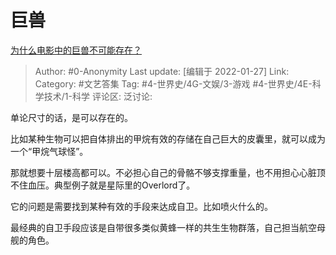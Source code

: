 # 巨兽
[为什么电影中的巨兽不可能存在？](https://www.zhihu.com/question/332886898/answer/766726161)

> Author: #0-Anonymity
> Last update: [编辑于 2022-01-27]
> Link:
> Category: #文艺答集
> Tag: #4-世界史/4G-文娱/3-游戏 #4-世界史/4E-科学技术/1-科学
> 评论区:
> 泛讨论:

单论尺寸的话，是可以存在的。

比如某种生物可以把自体排出的甲烷有效的存储在自己巨大的皮囊里，就可以成为一个“甲烷气球怪”。

那就想要十层楼高都可以。不必担心自己的骨骼不够支撑重量，也不用担心心脏顶不住血压。典型例子就是星际里的Overlord了。

它的问题是需要找到某种有效的手段来达成自卫。比如喷火什么的。

最经典的自卫手段应该是自带很多类似黄蜂一样的共生生物群落，自己担当航空母舰的角色。
